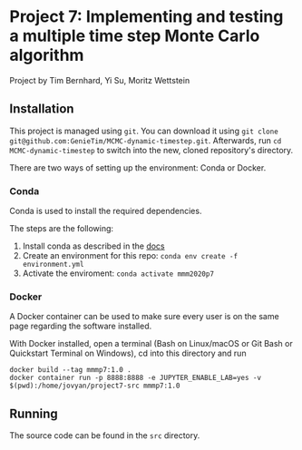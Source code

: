# Project 7: Implementing and testing a multiple time step Monte Carlo algorithm

Project by Tim Bernhard, Yi Su, Moritz Wettstein

## Installation

This project is managed using `git`.
You can download it using `git clone git@github.com:GenieTim/MCMC-dynamic-timestep.git`.
Afterwards, run `cd MCMC-dynamic-timestep` to switch into the new, cloned repository's directory.

There are two ways of setting up the environment: Conda or Docker.

### Conda

Conda is used to install the required dependencies.

The steps are the following:

1. Install conda as described in the [docs](https://docs.conda.io/projects/conda/en/latest/user-guide/install/index.html)
2. Create an environment for this repo: `conda env create -f environment.yml`
3. Activate the enviroment: `conda activate mmm2020p7`

### Docker

A Docker container can be used to make sure every user is on the same page regarding the software installed.

With Docker installed, open a terminal (Bash on Linux/macOS or Git Bash or Quickstart Terminal on Windows), cd into this directory and run

```shell
docker build --tag mmmp7:1.0 .
docker container run -p 8888:8888 -e JUPYTER_ENABLE_LAB=yes -v $(pwd):/home/jovyan/project7-src mmmp7:1.0
```


## Running

The source code can be found in the `src` directory.
